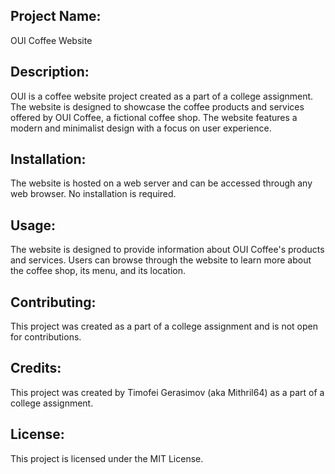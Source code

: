 ## Project Name:

OUI Coffee Website

## Description:

OUI is a coffee website project created as a part of a college assignment. The website is designed to showcase the coffee products and services offered by OUI Coffee, a fictional coffee shop. The website features a modern and minimalist design with a focus on user experience.

## Installation:

The website is hosted on a web server and can be accessed through any web browser. No installation is required.

## Usage:

The website is designed to provide information about OUI Coffee's products and services. Users can browse through the website to learn more about the coffee shop, its menu, and its location. 

## Contributing:

This project was created as a part of a college assignment and is not open for contributions.

## Credits:

This project was created by Timofei Gerasimov (aka Mithril64) as a part of a college assignment.

## License:

This project is licensed under the MIT License.
